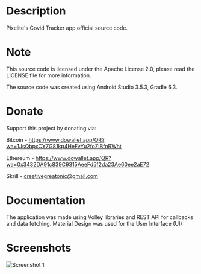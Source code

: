 # Description

Pixelite's Covid Tracker app official source code.

# Note

This source code is licensed under the Apache License 2.0, please read the LICENSE file for more information.

The source code was created using Android Studio 3.5.3, Gradle 6.3. 

# Donate

Support this project by donating via: 

Bitcoin - https://www.dowallet.app/QR?wa=1JsQbpxCYZG81kp4HeFvYu2foZiBfnRWht

Ethereum - https://www.dowallet.app/QR?wa=0x3432DA91c839C9315AeeFd5f2da23Ae60ee2aE72

Skrill - creativegreatonic@gmail.com

# Documentation
The application was made using Volley libraries and REST API for callbacks and data fetching. Material Design was used for the User Interface (UI)

# Screenshots
![Screenshot 1](https://github.com/studiopixelite/covidtracker/blob/master/screenshots/Screenshot_2020-05-09-20-36-09.png)


